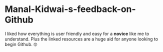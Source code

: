 # Manal-Kidwai-s-feedback-on-Github
I liked how everything is user friendly and easy for a **novice** like me to understand. 
Plus the linked resources are a huge aid for anyone looking to begin Github.
🤓
